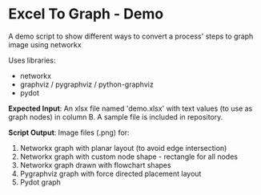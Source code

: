 # Excel To Graph - Demo 
A demo script to show different ways to convert a process' steps to graph image using networkx

Uses libraries:

* networkx
* graphviz / pygraphviz / python-graphviz
* pydot

**Expected Input**: An xlsx file named 'demo.xlsx' with text values (to use as graph nodes) in column B. A sample file is included in repository.

**Script Output**: Image files (.png) for:

1. Networkx graph with planar layout (to avoid edge intersection)
2. Networkx graph with custom node shape - rectangle for all nodes
3. Networkx graph drawn with flowchart shapes
4. Pygraphviz graph with force directed placement layout
5. Pydot graph

